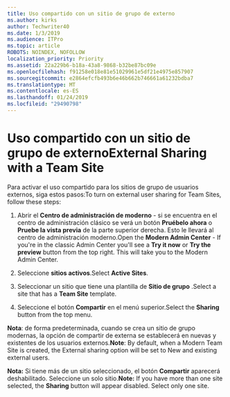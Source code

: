 ```yaml
---
title: Uso compartido con un sitio de grupo de externo
ms.author: kirks
author: Techwriter40
ms.date: 1/3/2019
ms.audience: ITPro
ms.topic: article
ROBOTS: NOINDEX, NOFOLLOW
localization_priority: Priority
ms.assetid: 22a229b6-b18a-43a8-9868-b32be87bc09e
ms.openlocfilehash: f91258e018e81e51029961e5df21e4975e857907
ms.sourcegitcommit: e2864efcfb493b6e46b662b746661a61232bdba7
ms.translationtype: MT
ms.contentlocale: es-ES
ms.lasthandoff: 01/24/2019
ms.locfileid: "29490798"
---
```

# <a name="external-sharing-with-a-team-site"></a><span data-ttu-id="d59df-102">Uso compartido con un sitio de grupo de externo</span><span class="sxs-lookup"><span data-stu-id="d59df-102">External Sharing with a Team Site</span></span>

<span data-ttu-id="d59df-103">Para activar el uso compartido para los sitios de grupo de usuarios externos, siga estos pasos:</span><span class="sxs-lookup"><span data-stu-id="d59df-103">To turn on external user sharing for Team Sites, follow these steps:</span></span> 
  
1. <span data-ttu-id="d59df-p101">Abrir el **Centro de administración de moderno** - si se encuentra en el centro de administración clásico se verá un botón **Pruébelo ahora** o **Pruebe la vista previa** de la parte superior derecha. Esto le llevará al centro de administración moderno.</span><span class="sxs-lookup"><span data-stu-id="d59df-p101">Open the **Modern Admin Center** - If you're in the classic Admin Center you'll see a **Try it now** or **Try the preview** button from the top right. This will take you to the Modern Admin Center.</span></span> 
  
2. <span data-ttu-id="d59df-106">Seleccione **sitios activos**.</span><span class="sxs-lookup"><span data-stu-id="d59df-106">Select **Active Sites**.</span></span> 
  
3. <span data-ttu-id="d59df-107">Seleccionar un sitio que tiene una plantilla de **Sitio de grupo** .</span><span class="sxs-lookup"><span data-stu-id="d59df-107">Select a site that has a **Team Site** template.</span></span> 
  
4. <span data-ttu-id="d59df-108">Seleccione el botón **Compartir** en el menú superior.</span><span class="sxs-lookup"><span data-stu-id="d59df-108">Select the **Sharing** button from the top menu.</span></span> 
  
 <span data-ttu-id="d59df-109">**Nota**: de forma predeterminada, cuando se crea un sitio de grupo modernas, la opción de compartir de externa se establecerá en nuevas y existentes de los usuarios externos.</span><span class="sxs-lookup"><span data-stu-id="d59df-109">**Note**: By default, when a Modern Team Site is created, the External sharing option will be set to New and existing external users.</span></span> 
  
 <span data-ttu-id="d59df-p102">**Nota:** Si tiene más de un sitio seleccionado, el botón **Compartir** aparecerá deshabilitado. Seleccione un solo sitio.</span><span class="sxs-lookup"><span data-stu-id="d59df-p102">**Note:** If you have more than one site selected, the **Sharing** button will appear disabled. Select only one site.</span></span> 
  

